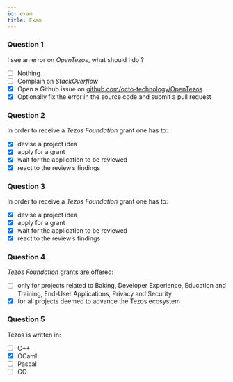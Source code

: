 ```yaml
---
id: exam
title: Exam
---
```


### Question 1

I see an error on _OpenTezos_, what should I do ?

- [ ] Nothing
- [ ] Complain on _StackOverflow_
- [x] Open a Github issue on [github.com/octo-technology/OpenTezos](https://github.com/octo-technology/OpenTezos)
- [x] Optionally fix the error in the source code and submit a pull request

### Question 2

In order to receive a _Tezos Foundation_ grant one has to:

- [x] devise a project idea
- [x] apply for a grant
- [x] wait for the application to be reviewed
- [x] react to the review’s findings

### Question 3

In order to receive a _Tezos Foundation_ grant one has to:

- [x] devise a project idea
- [x] apply for a grant
- [x] wait for the application to be reviewed
- [x] react to the review’s findings

### Question 4

_Tezos Foundation_ grants are offered:

- [ ] only for projects related to Baking, Developer Experience, Education and Training, End-User Applications, Privacy and Security
- [x] for all projects deemed to advance the Tezos ecosystem

### Question 5

Tezos is written in:
- [ ] C++
- [x] OCaml
- [ ] Pascal
- [ ] GO